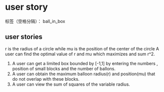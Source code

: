 ﻿# user story

标签（空格分隔）： ball_in_box

## user stories
r is the radius of a circle while mu is the position of the center of the circle
A user can find the optimal value of r and mu which maximizes and sum r^2. 

 1. A user can get a limited box bounded by [-1,1] by entering the numbers , position of small blocks and the number of ballons.
 2. A user can obtain the maximum balloon radius(r) and position(mu)  that do not overlap with these blocks.
 3. A user can view the sum of squares of the variable radius.

